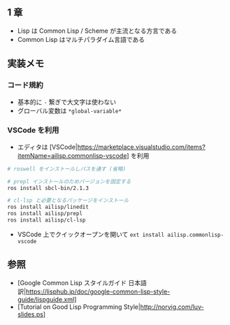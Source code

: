 ## 1 章
* Lisp は Common Lisp / Scheme が主流となる方言である
* Common Lisp はマルチパラダイム言語である

## 実装メモ
### コード規約
* 基本的に `-` 繋ぎで大文字は使わない
* グローバル変数は `*global-variable*`

### VSCode を利用
* エディタは [VSCode|https://marketplace.visualstudio.com/items?itemName=ailisp.commonlisp-vscode] を利用
```bash
# roswell をインストールしパスを通す (省略)

# prepl インストールのためバージョンを固定する
ros install sbcl-bin/2.1.3

# cl-lsp と必要となるパッケージをインストール
ros install ailisp/linedit
ros install ailisp/prepl
ros install ailisp/cl-lsp
```
* VSCode 上でクイックオープンを開いて `ext install ailisp.commonlisp-vscode`

## 参照
* [Google Common Lisp スタイルガイド 日本語訳|https://lisphub.jp/doc/google-common-lisp-style-guide/lispguide.xml]
* [Tutorial on Good Lisp Programming Style|http://norvig.com/luv-slides.ps]
